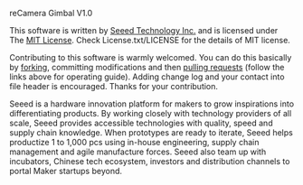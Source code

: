 reCamera Gimbal V1.0



This software is written by [Seeed Technology Inc.](http://www.seeed.cc/) and is licensed under The [MIT License](https://github.com/AllenKon/Seeed_Motor_RS485/blob/main/LICENSE). Check License.txt/LICENSE for the details of MIT license.

Contributing to this software is warmly welcomed. You can do this basically by [forking](https://docs.github.com/en/pull-requests/collaborating-with-pull-requests/working-with-forks/fork-a-repo), committing modifications and then [pulling requests](https://docs.github.com/en/pull-requests/collaborating-with-pull-requests/proposing-changes-to-your-work-with-pull-requests/about-pull-requests) (follow the links above for operating guide). Adding change log and your contact into file header is encouraged. Thanks for your contribution.

Seeed is a hardware innovation platform for makers to grow inspirations into differentiating products. By working closely with technology providers of all scale, Seeed provides accessible technologies with quality, speed and supply chain knowledge. When prototypes are ready to iterate, Seeed helps productize 1 to 1,000 pcs using in-house engineering, supply chain management and agile manufacture forces. Seeed also team up with incubators, Chinese tech ecosystem, investors and distribution channels to portal Maker startups beyond.
